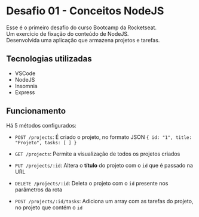 <h1>Desafio 01 - Conceitos NodeJS</h1>
<p>
  Esse é o primeiro desafio do curso Bootcamp da Rocketseat.</br>
  Um exercício de fixação do conteúdo de NodeJS.</br>
  Desenvolvida uma aplicação que armazena projetos e tarefas.
</p>

<h2>Tecnologias utilizadas</h2>
<ul>
  <li>VSCode</li>
  <li>NodeJS</li>
  <li>Insomnia</li>
  <li>Express</li>
 </ul>
 
 <h2>Funcionamento</h2>
 Há 5 métodos configurados:

- `POST /projects`: É criado o projeto, no formato JSON `{ id: "1", title: "Projeto", tasks: [ ] }`

- `GET /projects`: Permite a visualização de todos os projetos criados

- `PUT /projects/:id`: Altera o <b>título</b> do projeto com o `id` que é passado na URL

- `DELETE /projects/:id`: Deleta o projeto com o `id` presente nos parâmetros da rota

- `POST /projects/:id/tasks`: Adiciona um array com as tarefas do projeto, no projeto que contém o `id`

 
   
